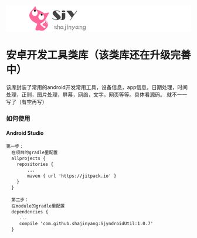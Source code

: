 ![](sjylogo.png)
# 安卓开发工具类库（该类库还在升级完善中）
该库封装了常用的android开发常用工具，设备信息，app信息，日期处理，时间处理，正则，图片处理，屏幕，网络，文字，网页等等。具体看源码。
就不一一写了（有空再写）





### 如何使用

#### Android Studio
    第一步：
      在项目的gradle里配置
      allprojects {
        repositories {
            ...
            maven { url 'https://jitpack.io' }
        }
      }

      第二步：
      在module的gradle里配置
      dependencies {
         ...
      	 compile 'com.github.shajinyang:SjyndroidUtil:1.0.7'
      }



















